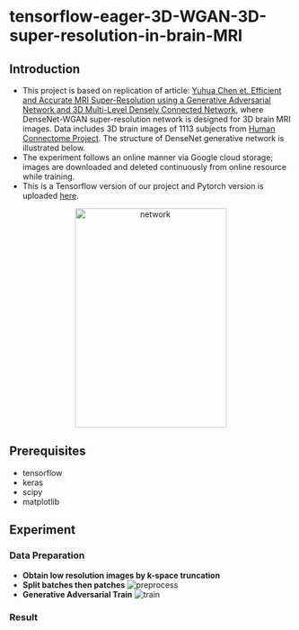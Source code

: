# tensorflow-eager-3D-WGAN-3D-super-resolution-in-brain-MRI
## Introduction
- This project is based on replication of article: 
 [Yuhua Chen et. Efficient and Accurate MRI Super-Resolution using a Generative Adversarial Network and 3D Multi-Level Densely Connected Network](https://arxiv.org/ftp/arxiv/papers/1803/1803.01417.pdf),
where DenseNet-WGAN super-resolution network is designed for 3D brain MRI images. Data includes 3D brain images of 1113 subjects from [Human Connectome Project](https://db.humanconnectome.org). The structure of DenseNet generative network is illustrated below.
- The experiment follows an online manner via Google cloud storage; images are downloaded and deleted continuously from online resource while training.
- This is a Tensorflow version of our project and Pytorch version is uploaded [here](https://github.com/hz2538/E6040-super-resolution-project).
<div  align="center">    
<img src="https://github.com/quas1009/tensorflow-eager-3D-WGAN-3D-super-resolution-in-brain-MRI/blob/master/figure/g_net.png" width = "270" height = "390" alt="network" align=center />
</div>

## Prerequisites
- tensorflow
- keras
- scipy
- matplotlib
## Experiment
### Data Preparation
- **Obtain low resolution images by k-space truncation**
- **Split batches then patches**
![preprocess](https://github.com/quas1009/tensorflow-eager-3D-WGAN-3D-super-resolution-in-brain-MRI/blob/master/figure/preprocess.png
 "Illustration of Data Preparation")
- **Generative Adversarial Train**
![train](https://github.com/quas1009/tensorflow-eager-3D-WGAN-3D-super-resolution-in-brain-MRI/blob/master/figure/gan_trainstep.jpg)
### Result
